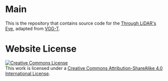 # Main
This is the repository that contains source code for the [Through LiDAR's Eye](https://github.com/fz-rit/through-the-lidars-eye), adapted from <a rel="license" href="https://vgg-t.github.io">VGG-T</a>.

# Website License
<a rel="license" href="http://creativecommons.org/licenses/by-sa/4.0/"><img alt="Creative Commons License" style="border-width:0" src="https://i.creativecommons.org/l/by-sa/4.0/88x31.png" /></a><br />This work is licensed under a <a rel="license" href="http://creativecommons.org/licenses/by-sa/4.0/">Creative Commons Attribution-ShareAlike 4.0 International License</a>.